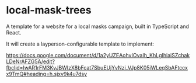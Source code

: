 # local-mask-trees
A template for a website for a local masks campaign, built in TypeScript and React.

It will create a layperson-configurable template to implement:

https://docs.google.com/document/d/1a2yUZEAohvIOvaIh_KhLgIhiaiSZchakLDeNrAFZG5A/edit?fbclid=IwAR1rFM3KvJBWIzX8bFcat7SbuEUjYvNzi_VJp8K05iWLeqSbAFtccxx9TmQ#heading=h.sjxv9k4u7dsy
